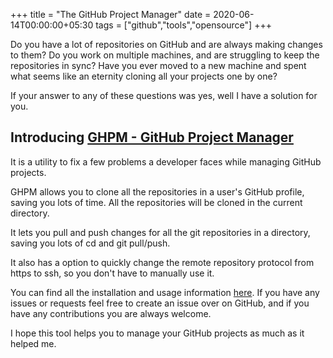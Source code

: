 +++
title = "The GitHub Project Manager"
date = 2020-06-14T00:00:00+05:30
tags = ["github","tools","opensource"]
+++

Do you have a lot of repositories on GitHub and are always making changes to them?
Do you work on multiple machines, and are struggling to keep the repositories in sync?
Have you ever moved to a new machine and spent what seems like an eternity cloning all your projects one by one?

If your answer to any of these questions was yes, well I have a solution for you.

## Introducing [GHPM - GitHub Project Manager](https://github.com/2kabhishek/ghpm)

It is a utility to fix a few problems a developer faces while managing GitHub projects.

GHPM allows you to clone all the repositories in a user's GitHub profile, saving you lots of time. All the repositories will be cloned in the current directory.

It lets you pull and push changes for all the git repositories in a directory, saving you lots of cd and git pull/push.

It also has a option to quickly change the remote repository protocol from https to ssh, so you don't have to manually use it.

You can find all the installation and usage information [here](https://github.com/2kabhishek/ghpm).
If you have any issues or requests feel free to create an issue over on GitHub, and if you have any contributions you are always welcome.

I hope this tool helps you to manage your GitHub projects as much as it helped me.

